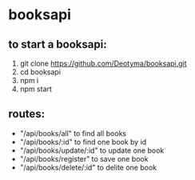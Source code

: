 # booksapi

<h2>to start a booksapi:</h2>
  
1) git clone https://github.com/Deotyma/booksapi.git
2) cd booksapi
3) npm i 
4) npm start

  <h2>routes:</h2>
  <ul>
    <li>"/api/books/all" to find all books</li>
    <li>"/api/books/:id" to find one book by id</li>
    <li>"/api/books/update/:id" to update one book</li>
    <li>"/api/books/register" to save one book</li>
    <li>"/api/books/delete/:id" to delite one book</li>
  <ul>
